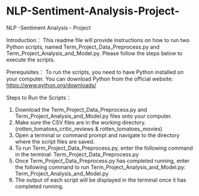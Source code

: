 # NLP-Sentiment-Analysis-Project-
NLP -Sentiment Analysis - Project 

Introduction：
This readme file will provide instructions on how to run two Python scripts, named Term_Project_Data_Preprocess.py and Term_Project_Analysis_and_Model.py. 
Please follow the steps below to execute the scripts.


Prerequisites：
To run the scripts, you need to have Python installed on your computer. You can download Python from the official website: https://www.python.org/downloads/


Steps to Run the Scripts：
1. Download the Term_Project_Data_Preprocess.py and Term_Project_Analysis_and_Model.py files onto your computer.
2. Make sure the CSV files are in the working directory. (rotten_tomatoes_critic_reviews & rotten_tomatoes_movies)
3. Open a terminal or command prompt and navigate to the directory where the script files are saved.
4. To run Term_Project_Data_Preprocess.py, enter the following command in the terminal: Term_Project_Data_Preprocess.py
5. Once Term_Project_Data_Preprocess.py has completed running, enter the following command to run Term_Project_Analysis_and_Model.py: Term_Project_Analysis_and_Model.py
6. The output of each script will be displayed in the terminal once it has completed running.
